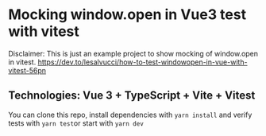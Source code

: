 # Mocking window.open in Vue3 test with vitest

Disclaimer: This is just an example project to show mocking of window.open in vitest.
https://dev.to/lesalvucci/how-to-test-windowopen-in-vue-with-vitest-56pn

## Technologies: Vue 3 + TypeScript + Vite + Vitest

You can clone this repo, install dependencies with `yarn install` and verify tests with `yarn test`or start with `yarn dev`
